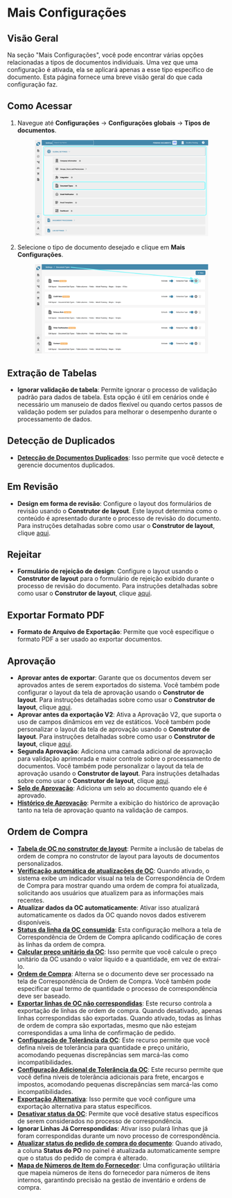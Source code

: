 # Mais Configurações

## Visão Geral

Na seção "Mais Configurações", você pode encontrar várias opções relacionadas a tipos de documentos individuais. Uma vez que uma configuração é ativada, ela se aplicará apenas a esse tipo específico de documento. Esta página fornece uma breve visão geral do que cada configuração faz.

## Como Acessar

1.  Navegue até **Configurações** → **Configurações globais** → **Tipos de documentos**.

    <figure><img src="../../../../../.gitbook/assets/Calculate_PO_unit_price_1.png" alt=""><figcaption></figcaption></figure>
2.  Selecione o tipo de documento desejado e clique em **Mais Configurações**.

    <figure><img src="../../../../../.gitbook/assets/Calculate_PO_unit_price_2.png" alt=""><figcaption></figcaption></figure>

## Extração de Tabelas

* **Ignorar validação de tabela**: Permite ignorar o processo de validação padrão para dados de tabela. Esta opção é útil em cenários onde é necessário um manuseio de dados flexível ou quando certos passos de validação podem ser pulados para melhorar o desempenho durante o processamento de dados.

## Detecção de Duplicados

* [**Detecção de Documentos Duplicados**](duplicate-document-handling.md): Isso permite que você detecte e gerencie documentos duplicados.

## Em Revisão

* **Design em forma de revisão**: Configure o layout dos formulários de revisão usando o **Construtor de layout**. Este layout determina como o conteúdo é apresentado durante o processo de revisão do documento. Para instruções detalhadas sobre como usar o **Construtor de layout**, clique [aqui](../../../../setup/document-types/layout-builder.md).

## Rejeitar

* **Formulário de rejeição de design**: Configure o layout usando o **Construtor de layout** para o formulário de rejeição exibido durante o processo de revisão do documento. Para instruções detalhadas sobre como usar o **Construtor de layout**, clique [aqui](../../../../setup/document-types/layout-builder.md).

## Exportar Formato PDF

* **Formato de Arquivo de Exportação**: Permite que você especifique o formato PDF a ser usado ao exportar documentos.

## Aprovação

* **Aprovar antes de exportar**: Garante que os documentos devem ser aprovados antes de serem exportados do sistema. Você também pode configurar o layout da tela de aprovação usando o **Construtor de layout**. Para instruções detalhadas sobre como usar o **Construtor de layout**, clique [aqui](../../../../setup/document-types/layout-builder.md).
* **Aprovar antes da exportação V2**: Ativa a Aprovação V2, que suporta o uso de campos dinâmicos em vez de estáticos. Você também pode personalizar o layout da tela de aprovação usando o **Construtor de layout**. Para instruções detalhadas sobre como usar o **Construtor de layout**, clique [aqui](../../../../setup/document-types/layout-builder.md).
* **Segunda Aprovação**: Adiciona uma camada adicional de aprovação para validação aprimorada e maior controle sobre o processamento de documentos. Você também pode personalizar o layout da tela de aprovação usando o **Construtor de layout**. Para instruções detalhadas sobre como usar o **Construtor de layout**, clique [aqui](../../../../setup/document-types/layout-builder.md).
* [**Selo de Aprovação**](approval/approval-stamp.md): Adiciona um selo ao documento quando ele é aprovado.
* [**Histórico de Aprovação**](approval/approval-history.md): Permite a exibição do histórico de aprovação tanto na tela de aprovação quanto na validação de campos.

## Ordem de Compra

* [**Tabela de OC no construtor de layout**](purchase-order/po-table-in-layout-builder.md): Permite a inclusão de tabelas de ordem de compra no construtor de layout para layouts de documentos personalizados.
* [**Verificação automática de atualizações de OC**](purchase-order/auto-check-for-po-updates.md): Quando ativado, o sistema exibe um indicador visual na tela de Correspondência de Ordem de Compra para mostrar quando uma ordem de compra foi atualizada, solicitando aos usuários que atualizem para as informações mais recentes.
* **Atualizar dados da OC automaticamente**: Ativar isso atualizará automaticamente os dados da OC quando novos dados estiverem disponíveis.
* [**Status da linha da OC consumida**](purchase-order/estado-da-linha-de-po-consumida.md): Esta configuração melhora a tela de Correspondência de Ordem de Compra aplicando codificação de cores às linhas da ordem de compra.
* [**Calcular preço unitário da OC**](purchase-order/calculate-po-unit-price.md): Isso permite que você calcule o preço unitário da OC usando o valor líquido e a quantidade, em vez de extraí-lo.
* [**Ordem de Compra**](purchase-order/purchase-order.md): Alterna se o documento deve ser processado na tela de Correspondência de Ordem de Compra. Você também pode especificar qual termo de quantidade o processo de correspondência deve ser baseado.
* [**Exportar linhas de OC não correspondidas**](purchase-order/export-not-matched-po-lines.md): Este recurso controla a exportação de linhas de ordem de compra. Quando desativado, apenas linhas correspondidas são exportadas. Quando ativado, todas as linhas de ordem de compra são exportadas, mesmo que não estejam correspondidas a uma linha de confirmação de pedido.
* [**Configuração de Tolerância da OC**](purchase-order/purchase-order-tolerance-settings-additional-purchase-order-tolerance.md): Este recurso permite que você defina níveis de tolerância para quantidade e preço unitário, acomodando pequenas discrepâncias sem marcá-las como incompatibilidades.
* [**Configuração Adicional de Tolerância da OC**](purchase-order/purchase-order-tolerance-settings-additional-purchase-order-tolerance.md#configuracao-para-configurar-configuracoes-adicionais-de-tolerancia-de-pedido-de-compra): Este recurso permite que você defina níveis de tolerância adicionais para frete, encargos e impostos, acomodando pequenas discrepâncias sem marcá-las como incompatibilidades.
* [**Exportação Alternativa**](purchase-order/alternate-export.md): Isso permite que você configure uma exportação alternativa para status específicos.
* [**Desativar status da OC**](purchase-order/purchase-order-disable-statuses.md): Permite que você desative status específicos de serem considerados no processo de correspondência.
* **Ignorar Linhas Já Correspondidas**: Ativar isso pulará linhas que já foram correspondidas durante um novo processo de correspondência.
* [**Atualizar status do pedido de compra do documento**](purchase-order/update-document-purchase-order-status.md): Quando ativado, a coluna **Status do PO** no painel é atualizada automaticamente sempre que o status do pedido de compra é alterado.
* [**Mapa de Números de Item do Fornecedor**](purchase-order/supplier-item-number-map-admin-documentation.md): Uma configuração utilitária que mapeia números de itens do fornecedor para números de itens internos, garantindo precisão na gestão de inventário e ordens de compra.
